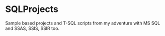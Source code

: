 # SQLProjects

Sample based projects and T-SQL scripts from my adventure with MS SQL and SSAS, SSIS, SSIR too.
